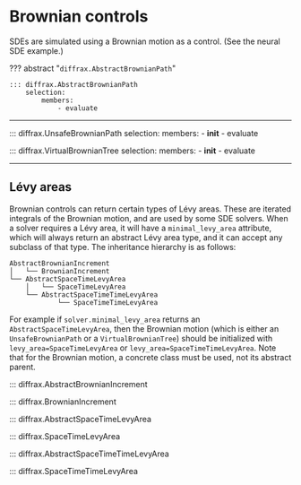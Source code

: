 # Brownian controls

SDEs are simulated using a Brownian motion as a control. (See the neural SDE example.)

??? abstract "`diffrax.AbstractBrownianPath`"

    ::: diffrax.AbstractBrownianPath
        selection:
            members:
                - evaluate

---

::: diffrax.UnsafeBrownianPath
    selection:
        members:
            - __init__
            - evaluate

::: diffrax.VirtualBrownianTree
    selection:
        members:
            - __init__
            - evaluate

---

## Lévy areas

Brownian controls can return certain types of Lévy areas. These are iterated integrals
of the Brownian motion, and are used by some SDE solvers. When a solver requires a 
Lévy area, it will have a `minimal_levy_area` attribute, which will always return an
abstract Lévy area type, and it can accept any subclass of that type.
The inheritance hierarchy is as follows:
```
AbstractBrownianIncrement
│   └── BrownianIncrement
└── AbstractSpaceTimeLevyArea
    │   └── SpaceTimeLevyArea
    └── AbstractSpaceTimeTimeLevyArea
            └── SpaceTimeTimeLevyArea
```
For example if `solver.minimal_levy_area` returns an `AbstractSpaceTimeLevyArea`, then
the Brownian motion (which is either an `UnsafeBrownianPath` or 
a `VirtualBrownianTree`) should be initialized with `levy_area=SpaceTimeLevyArea` or 
`levy_area=SpaceTimeTimeLevyArea`. Note that for the Brownian motion,
a concrete class must be used, not its abstract parent.

::: diffrax.AbstractBrownianIncrement

::: diffrax.BrownianIncrement

::: diffrax.AbstractSpaceTimeLevyArea

::: diffrax.SpaceTimeLevyArea

::: diffrax.AbstractSpaceTimeTimeLevyArea

::: diffrax.SpaceTimeTimeLevyArea
